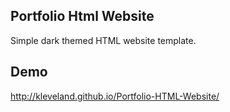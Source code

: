 Portfolio Html Website
----------------------------
Simple dark themed HTML website template.

Demo
----------------------------
http://kleveland.github.io/Portfolio-HTML-Website/
